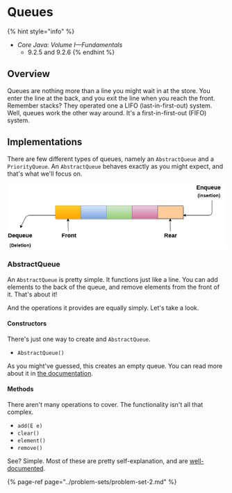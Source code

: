 # Queues

{% hint style="info" %}
* _Core Java: Volume I—Fundamentals_
  * 9.2.5 and 9.2.6
{% endhint %}

## Overview

Queues are nothing more than a line you might wait in at the store. You enter the line at the back, and you exit the line when you reach the front. Remember stacks? They operated one a LIFO \(last-in-first-out\) system. Well, queues work the other way around. It's a first-in-first-out \(FIFO\) system.

## Implementations

There are few different types of queues, namely an `AbstractQueue` and a `PriorityQueue`. An `AbstractQueue` behaves exactly as you might expect, and that's what we'll focus on.

![](../.gitbook/assets/queue.png)

### AbstractQueue

An `AbstractQueue` is pretty simple. It functions just like a line. You can add elements to the back of the queue, and remove elements from the front of it. That's about it!

And the operations it provides are equally simply. Let's take a look.

#### Constructors

There's just one way to create and `AbstractQueue`.

* `AbstractQueue()`

As you might've guessed, this creates an empty queue. You can read more about it in [the documentation](https://docs.oracle.com/en/java/javase/11/docs/api/java.base/java/util/AbstractQueue.html).

#### Methods

There aren't many operations to cover. The functionality isn't all that complex.

* `add(E e)`
* `clear()`
* `element()`
* `remove()`

See? Simple. Most of these are pretty self-explanation, and are [well-documented](https://docs.oracle.com/en/java/javase/11/docs/api/java.base/java/util/AbstractQueue.html).

{% page-ref page="../problem-sets/problem-set-2.md" %}

